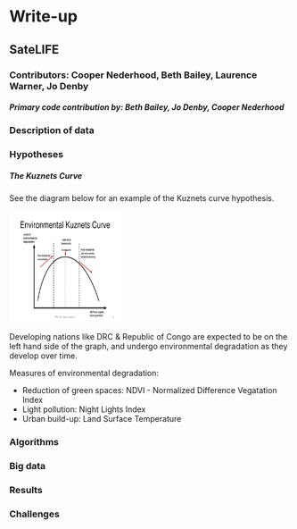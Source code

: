 # Write-up

## SateLIFE

### Contributors: Cooper Nederhood, Beth Bailey, Laurence Warner, Jo Denby

##### Primary code contribution by: Beth Bailey, Jo Denby, Cooper Nederhood

### Description of data

### Hypotheses

##### The Kuznets Curve

See the diagram below for an example of the Kuznets curve hypothesis.

<img src="kuznets.htm" width="200" height="200">

Developing nations like DRC & Republic of Congo are expected to be on the left hand side of the graph, and undergo environmental degradation as they develop over time.

Measures of environmental degradation:

* Reduction of green spaces: NDVI - Normalized Difference Vegatation Index
* Light pollution: Night Lights Index
* Urban build-up: Land Surface Temperature

### Algorithms

### Big data

### Results

### Challenges
